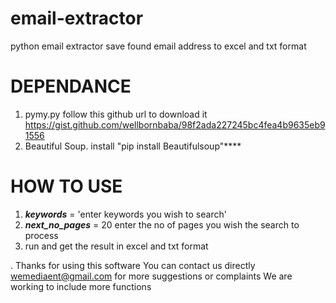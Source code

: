 # email-extractor
python email extractor save found email address to excel and txt format
# DEPENDANCE
1. pymy.py follow this github url to download it <a href="https://gist.github.com/wellbornbaba/98f2ada227245bc4fea4b9635eb91556">https://gist.github.com/wellbornbaba/98f2ada227245bc4fea4b9635eb91556</a>
2. Beautiful Soup. install "pip install Beautifulsoup"****

# HOW TO USE
1. ***keywords*** = 'enter keywords you wish to search'
2. ***next_no_pages*** = 20 enter the no of pages you wish the search to process
3. run and get the result in excel and txt format

. Thanks for using this software
You can contact us directly wemediaent@gmail.com for more suggestions or complaints
We are working to include more functions